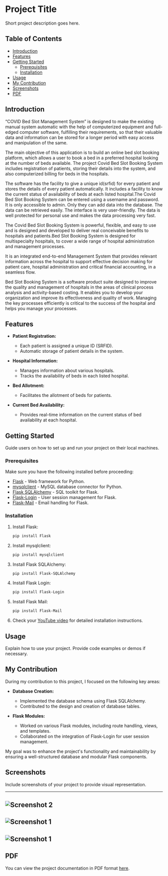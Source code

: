# Project Title

Short project description goes here.

## Table of Contents

- [Introduction](#introduction)
- [Features](#features)
- [Getting Started](#getting-started)
  - [Prerequisites](#prerequisites)
  - [Installation](#installation)
- [Usage](#usage)
- [My Contribution](#my-contribution)
- [Screenshots](#screenshots)
- [PDF](#scrollable-pdf)

## Introduction

“COVID Bed Slot Management System” is designed to make the existing manual system automatic with the help of computerized equipment and full-edged computer software, fulfilling their requirements, so that their valuable data and information can be stored for a longer period with easy access and manipulation of the same.

The main objective of this application is to build an online bed slot booking platform, which allows a user to book a bed in a preferred hospital looking at the number of beds available.
The project Covid Bed Slot Booking System includes registration of patients, storing their details into the system, and also computerized billing for beds in the hospitals. 

The software has the facility to give a unique id(srfid) for every patient and stores the details of every patient automatically. It includes a facility to know the current status of availability of beds at each listed hospital.The Covid Bed Slot Booking System can be entered using a username and password. It is only accessible to admin. Only they can add data into the database. The data can be retrieved easily. The interface is very user-friendly. The data is well protected for personal use and makes the data processing very fast.

The Covid Bed Slot Booking System is powerful, flexible, and easy to use and is designed and developed to deliver real conceivable benefits to hospitals and patients.Bed Slot Booking System is designed for multispecialty hospitals, to cover a wide range of hospital administration and management processes. 

It is an integrated end-to-end Management System that provides relevant information across the hospital to support effective decision making for patient care, hospital administration and critical financial accounting, in a seamless flow.

Bed Slot Booking System is a software product suite designed to improve the quality and management of hospitals in the areas of clinical process analysis and activity-based costing. It enables you to develop your organization and improve its effectiveness and quality of work. Managing the key processes efficiently is critical to the success of the hospital and helps you manage your processes.

## Features
- **Patient Registration:**
  - Each patient is assigned a unique ID (SRFID).
  - Automatic storage of patient details in the system.

- **Hospital Information:**
  - Manages information about various hospitals.
  - Tracks the availability of beds in each listed hospital.

- **Bed Allotment:**
  - Facilitates the allotment of beds for patients.

- **Current Bed Availability:**
  - Provides real-time information on the current status of bed availability at each hospital.


## Getting Started

Guide users on how to set up and run your project on their local machines.

### Prerequisites

Make sure you have the following installed before proceeding:

- [Flask](https://flask.palletsprojects.com/en/2.0.x/) - Web framework for Python.
- [mysqlclient](https://pypi.org/project/mysqlclient/) - MySQL database connector for Python.
- [Flask SQLAlchemy](https://flask-sqlalchemy.palletsprojects.com/en/3.x/) - SQL toolkit for Flask.
- [Flask-Login](https://flask-login.readthedocs.io/en/latest/) - User session management for Flask.
- [Flask-Mail](https://pythonhosted.org/Flask-Mail/) - Email handling for Flask.

### Installation

1. Install Flask:

    ```bash
    pip install Flask
    ```

2. Install mysqlclient:

    ```bash
    pip install mysqlclient
    ```

3. Install Flask SQLAlchemy:

    ```bash
    pip install Flask-SQLAlchemy
    ```

4. Install Flask Login:

    ```bash
    pip install Flask-Login
    ```

5. Install Flask Mail:

    ```bash
    pip install Flask-Mail
    ```

6. Check your [YouTube video](#) for detailed installation instructions. 

## Usage

Explain how to use your project. Provide code examples or demos if necessary.

## My Contribution

During my contribution to this project, I focused on the following key areas:

- **Database Creation:**
  - Implemented the database schema using Flask SQLAlchemy.
  - Contributed to the design and creation of database tables.

- **Flask Modules:**
  - Worked on various Flask modules, including route handling, views, and templates.
  - Collaborated on the integration of Flask-Login for user session management.

My goal was to enhance the project's functionality and maintainability by ensuring a well-structured database and modular Flask components.

## Screenshots

Include screenshots of your project to provide visual representation.

----------------------------------------------------------------------------
![Screenshot 2](/Users/kartikhegadi/Desktop/covid/DBMS-project/DBMS-project/images/img2.png)
----------------------------------------------------------------------------
![Screenshot 1](/Users/kartikhegadi/Desktop/covid/DBMS-project/DBMS-project/images/img1.png)
----------------------------------------------------------------------------
![Screenshot 1](/Users/kartikhegadi/Desktop/covid/DBMS-project/DBMS-project/images/img3.png)
----------------------------------------------------------------------------

## PDF

You can view the project documentation in PDF format [here](/Users/kartikhegadi/Desktop/covid/DBMS-project/DBMS-project/report/Final_review.pdf).
